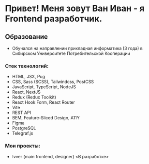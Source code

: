 # Привет! Меня зовут Ван Иван - я Frontend разработчик.

 ## Образование
* Обучался на направлении прикладная информатика (3 года) в Сибирском Университете Потребительской Кооперации

### Стек технологий:
  - HTML, JSX, Pug
  - CSS, Sass (SCSS), Tailwindcss, PostCSS
  - JavaScript, TypeScript, NodeJS
  - React, NextJS
  - Redux (Redux Toolkit)
  - React Hook Form, React Router
  - Vite
  - REST API
  - BEM, Feature-Sliced Design, A11Y
  - Figma
  - PostgreSQL
  - Telegraf.js

### Мои проекты: 
 - Ivver (main frontend, designer) <В разработке>
